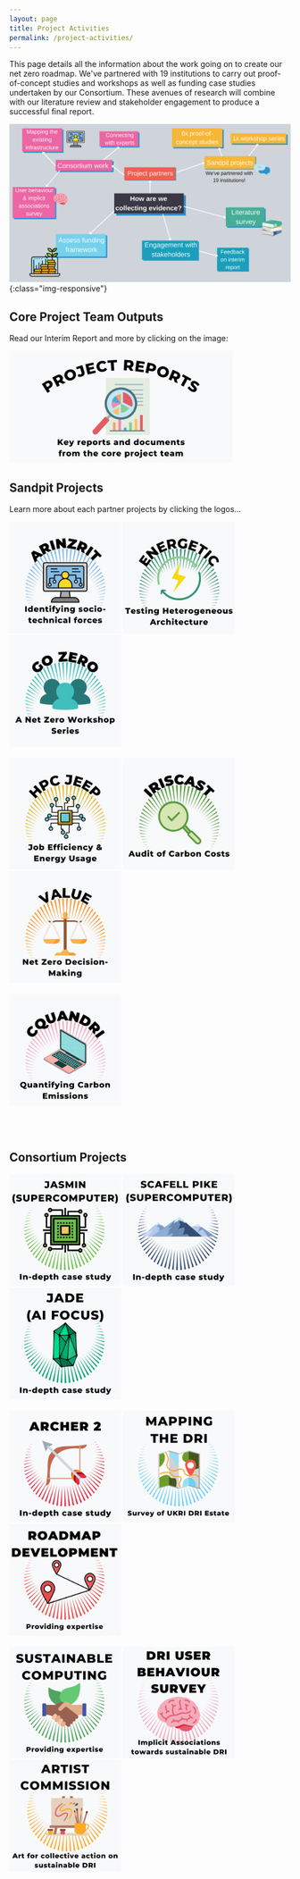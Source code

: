 ```yaml
---
layout: page
title: Project Activities
permalink: /project-activities/
---
```


This page details all the information about the work going on to create our net zero roadmap. 
We've partnered with 19 institutions to carry out proof-of-concept studies and workshops as well as funding case studies undertaken by our Consortium. These avenues of research will combine with our literature review and stakeholder engagement to produce a successful final report.

![project-activities](images/project-activities-canva.svg){:class="img-responsive"} 

## Core Project Team Outputs  <br>

Read our Interim Report and more by clicking on the image: <br>

[<img src="/images/project-reports.png" width="400" height="200" alt="Project Reports - key reports and documents from the core project team">](/reports/) <br>

## Sandpit Projects <br>

Learn more about each partner projects by clicking the logos...

[<img src="/images/arinzrit.png" width="200" height="200" alt="ARINZRIT: Learning from the Big Picture: Applying Responsible Innovation to the Net Zero Research Infrastructure Transformation">](/arinzrit/)
[<img src="/images/energetic.png" width="200" height="200" alt="ENERGETIC: ENergy-aware hEteRoGenEous compuTIng at sCale">](/energetic/)
[<img src="/images/go-zero.png" width="200" height="200" alt="GO ZERO: Giving Voice to, and Empowering Stakeholders of UKRI DRI: A Net Zero Workshop Series">](/go-zero/) <br>
&nbsp;<br>
[<img src="/images/hpc-jeep.png" width="200" height="200" alt="HPC JEEP: HPC job efficiency and energy usage: monitoring and reporting">](/hpc-jeep/) 
[<img src="/images/iriscast.png" width="200" height="200" alt="IRISCAST: IRIS Carbon Audit SnapshoT">](/iriscast/)
[<img src="/images/value.png" width="200" height="200" alt="VALUE: ‘Value’ and Net Zero Decision Making">](/value/) <br>
&nbsp;<br>
[<img src="/images/cquandri.png" width="200" height="200" alt="CQUANDRI: Quantifying the Carbon Emissions of Digital Research Infrastructure">](/cquandri/)

&nbsp;<br>
&nbsp;<br>

## Consortium Projects <br>

[<img src="/images/jasmin.png" width="200" height="200" alt="JASMIN (SUPERCOMPUTER) - An in depth case study">](/jasmin/)
[<img src="/images/scafell-pike.png" width="200" height="200" alt="SCAFELL PIKE (SUPERCOMPUTER)- An in depth case study">](/scafell-pike/)
[<img src="/images/jade.png" width="200" height="200" alt="JADE (AI Focus) - An in depth case study">](/jade/) <br>
&nbsp;<br>
[<img src="/images/archer.png" width="200" height="200" alt="Archer 2">](/archer/)
[<img src="/images/mapping.png" width="200" height="200" alt="Mapping the DRI">](/mapping/)
[<img src="/images/roadmap.png" width="200" height="200" alt="Roadmap Development">](/roadmap-development/)<br>
&nbsp;<br>
[<img src="/images/sustainable.png" width="200" height="200" alt="Sustainable Computing">](/sustainable-computing/)
[<img src="/images/survey.png" width="200" height="200" alt="User Behaviour Survey">](/user-behaviour-survey/)
[<img src="/images/artist-commission.png" width="200" height="200" alt="Artist Commission">](/art-commission/) <br>
&nbsp;<br>

